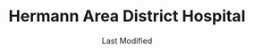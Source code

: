 ---
layout: location-page
date: Last Modified
description: "Local COVID-19 testing is available at Hermann Area District Hospital in Hermann, Missouri, USA."
permalink: "locations/missouri/hermann/hermann-area-district-hospital/"
tags:
  - locations
  - missouri
title: Hermann Area District Hospital
uniqueName: hermann-area-district-hospital
state: Missouri
stateAbbr: MO
hood: "Hermann"
address: "509 West 18th St"
city: "Hermann"
zip: "65401"
zipsNearby: "63622 63623 65439 63625 65440 65441 65443 65444 63629 65689 63630 63631 63633 65446 65452 65453 65456 65457 65459 65436 65462 65463 65464 65466 65468 65589 65470 65473 65584 65660 65662 65479 65483 65564 65484 65486 63648 65501 65532 65534 65535 65536 63654 65542 63656 63660 65591 65461 65529 65550 65722 65543 65552 63664 65555 63666 65556 65787 65557 65401 65402 65409 65541 65559 65449 65560 65565 65566 65567 65570 65571 63674 65580 65582 65583 65586 65001 65011 63013 65013 63014 65014 65062 65016 65017 65042 65020 65023 65024 63342 65026 65072 65032 63030 65035 63037 65038 63041 65039 65040 65041 65043 65101 65102 65103 65104 65105 65106 65107 65108 65109 65110 65111 65047 65048 65049 63056 65051 65052 65053 63060 63061 65054 63357 65058 65059 65036 65061 65063 63068 65064 65065 65066 65067 65069 63071 63072 63091 65074 63077 65075 65076 63079 65077 63080 65079 65080 63378 65082 65083 63084 63089 63090 65085" 
mapUrl: "http://maps.apple.com/?q=Hermann+Area+District+Hospital&address=509+West+18th+St,Hermann,Missouri,65401"
locationType: Drive-thru
phone: "573-569-5049"
website: "https://www.hadh.org/news-events/news-releases/press-release-covid-19-testing"
onlineBooking: undefined
closed: undefined
closedUpdate: April 22nd, 2020
notes: "By appointment only. Requires doctor's referral. Requires phone screen."
days: Contact for hours of operation.
ctaMessage: Learn more
ctaUrl: "https://www.hadh.org/news-events/news-releases/press-release-covid-19-testing"
---